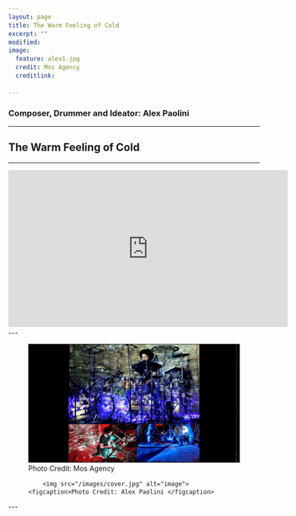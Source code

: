 ```yaml
---
layout: page
title: The Warm Feeling of Cold 
excerpt: ""
modified: 
image: 
  feature: alex1.jpg
  credit: Mos Agency
  creditlink: 
  
---
```

### Composer, Drummer and Ideator: Alex Paolini 

---

## The Warm Feeling of Cold 
---
<iframe width="560" height="315" src="https://www.youtube.com/watch?v=FxM73xHrluk" frameborder="0"> </iframe>
---
<figure>
	<img src="/images/alex2.jpg" alt="image">
	<figcaption>Photo Credit: Mos Agency </figcaption>
	
		<img src="/images/cover.jpg" alt="image">
	<figcaption>Photo Credit: Alex Paolini </figcaption>
</figure>
---
